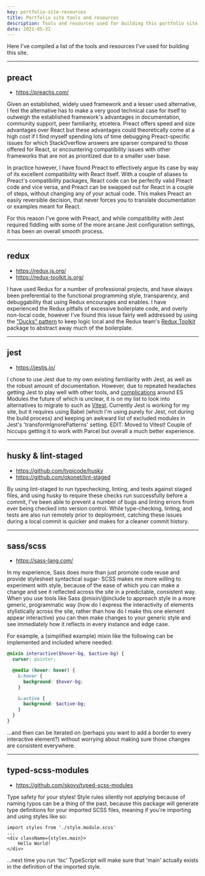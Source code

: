 ```yaml
---
key: portfolio-site-resources
title: Portfolio site tools and resources
description: Tools and resources used for building this portfolio site.
date: 2021-05-31
---
```


Here I've compiled a list of the tools and resources I've used for building this site.

---

## preact

- <https://preactjs.com/>

Given an established, widely used framework and a lesser used alternative, I feel the alternative has to make a very good technical case for itself to outweigh the established framework's advantages in documentation, community support, peer familiarity, etcetera. Preact offers speed and size advantages over React but these advantages could theoretically come at a high cost if I find myself spending lots of time debugging Preact-specific issues for which StackOverflow answers are sparser compared to those offered for React, or encountering compatibility issues with other frameworks that are not as prioritized due to a smaller user base.

In practice however, I have found Preact to effectively argue its case by way of its excellent compatibility with React itself. With a couple of aliases to Preact's compatibility packages, React code can be perfectly valid Preact code and vice versa, and Preact can be swapped out for React in a couple of steps, without changing any of your actual code. This makes Preact an easily reversible decision, that never forces you to translate documentation or examples meant for React.

For this reason I've gone with Preact, and while compatibility with Jest required fiddling with some of the more arcane Jest configuration settings, it has been an overall smooth process.

---

## redux

- <https://redux.js.org/>
- <https://redux-toolkit.js.org/>

I have used Redux for a number of professional projects, and have always been preferential to the functional programming style, transparency, and debuggability that using Redux encourages and enables. I have experienced the Redux pitfalls of excessive boilerplate code, and overly non-local code, however I've found this issue fairly well addressed by using the ["Ducks" pattern](https://github.com/erikras/ducks-modular-redux) to keep logic local and the Redux team's [Redux Toolkit](https://redux-toolkit.js.org/) package to abstract away much of the boilerplate.

---

## jest

- <https://jestjs.io/>

I chose to use Jest due to my own existing familiarity with Jest, as well as the robust amount of documentation. However, due to repeated headaches getting Jest to play well with other tools, and [complications](https://github.com/facebook/jest/issues/9430) around ES Modules the future of which is unclear, it is on my list to look into alternatives to migrate to such as [Vitest](https://vitest.dev/). Currently Jest is working for my site, but it requires using Babel (which I'm using purely for Jest, not during the build process) and keeping an awkward list of excluded modules in Jest's 'transformIgnorePatterns' setting. EDIT: Moved to Vitest! Couple of hiccups getting it to work with Parcel but overall a much better experience.

---

## husky & lint-staged

- <https://github.com/typicode/husky>
- <https://github.com/okonet/lint-staged>

By using lint-staged to run typechecking, linting, and tests against staged files, and using husky to require these checks run successfully before a commit, I've been able to prevent a number of bugs and linting errors from ever being checked into version control. While type-checking, linting, and tests are also run remotely prior to deployment, catching these issues during a local commit is quicker and makes for a cleaner commit history.

---

## sass/scss

- <https://sass-lang.com/>

In my experience, Sass does more than just promote code reuse and provide stylesheet syntactical sugar- SCSS makes me more willing to experiment with style, because of the ease of which you can make a change and see it reflected across the site in a predictable, consistent way. When you use tools like Sass @mixin/@include to approach style in a more generic, programmatic way (how do I express the interactivity of elements stylistically across the site, rather than how do I make this one element appear interactive) you can then make changes to your generic style and see immediately how it reflects in every instance and edge case.

For example, a (simplified example) mixin like the following can be implemented and included where needed:

```scss
@mixin interactive($hover-bg, $active-bg) {
  cursor: pointer;

  @media (hover: hover) {
    &:hover {
      background: $hover-bg;
    }

    &:active {
      background: $active-bg;
    }
  }
}
```

...and then can be iterated on (perhaps you want to add a border to every interactive element?) without worrying about making sure those changes are consistent everywhere.

---

## typed-scss-modules

- <https://github.com/skovy/typed-scss-modules>

Type safety for your styles! Style rules silently not applying because of naming typos can be a thing of the past, because this package will generate type definitions for your imported SCSS files, meaning if you're importing and using styles like so:

```tsx
import styles from './style.module.scss'
...
<div className={styles.main}>
    Hello World!
</div>
```

...next time you run 'tsc' TypeScript will make sure that 'main' actually exists in the definition of the imported style.
